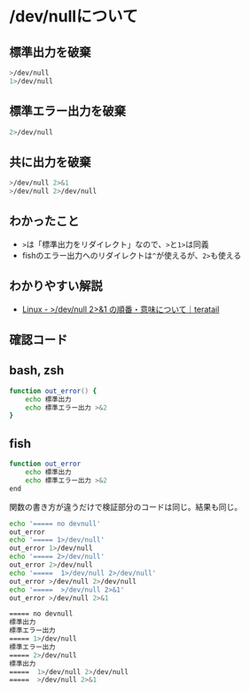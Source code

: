 # /dev/nullについて

## 標準出力を破棄

```bash
>/dev/null
1>/dev/null
```

## 標準エラー出力を破棄

```bash
2>/dev/null
```

## 共に出力を破棄

```bash
>/dev/null 2>&1
>/dev/null 2>/dev/null
```

## わかったこと

- `>`は「標準出力をリダイレクト」なので、`>`と`1>`は同義
- fishのエラー出力へのリダイレクトは`^`が使えるが、`2>`も使える

## わかりやすい解説

- [Linux - >/dev/null 2>&1 の順番・意味について｜teratail](https://teratail.com/questions/138861)

## 確認コード

## bash, zsh

```zsh
function out_error() {
    echo 標準出力
    echo 標準エラー出力 >&2
}
```

## fish

```bash
function out_error
    echo 標準出力
    echo 標準エラー出力 >&2
end
```

関数の書き方が違うだけで検証部分のコードは同じ。結果も同じ。

```bash
echo '===== no devnull'
out_error
echo '===== 1>/dev/null'
out_error 1>/dev/null
echo '===== 2>/dev/null'
out_error 2>/dev/null
echo '=====  1>/dev/null 2>/dev/null'
out_error >/dev/null 2>/dev/null
echo '=====  >/dev/null 2>&1'
out_error >/dev/null 2>&1
```

```bash
===== no devnull
標準出力
標準エラー出力
===== 1>/dev/null
標準エラー出力
===== 2>/dev/null
標準出力
=====  1>/dev/null 2>/dev/null
=====  >/dev/null 2>&1
```
